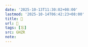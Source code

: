 ```yaml
---
date: '2025-10-13T11:30:02+08:00'
lastmod: '2025-10-14T06:42:23+08:00'
title: 󰤉
url: 󰤉
tags: [忘]
src: GHZR
note:
---
```

